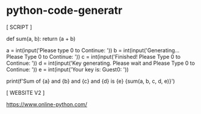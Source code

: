 # python-code-generatr
[ SCRIPT ]

def sum(a, b):
    return (a + b)

a = int(input('Please type 0 to Continue: '))
b = int(input('Generating... Please Type 0 to Continue: '))
c = int(input('Finished! Please Type 0 to Continue: '))
d = int(input('Key generating. Please wait and Please Type 0 to Continue: '))
e = int(input('Your key is: Guest0: '))




print(f'Sum of {a} and {b} and {c} and {d} is {e} {sum(a, b, c, d, e)}')

[ WEBSITE V2 ]

https://www.online-python.com/


